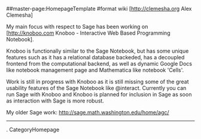 ##master-page:HomepageTemplate
#format wiki
[http://clemesha.org Alex Clemesha]

My main focus with respect to Sage has been
working on [http://knoboo.com Knoboo - Interactive Web Based Programming Notebook].

Knoboo is functionally similar to the Sage Notebook, but has some unique 
features such as it has a relational database backeded, has a decoupled frontend 
from the computational backend, as well as dynamic Google Docs like
notebook management page and Mathematica like notebook 'Cells'.

Work is still in progress with Knoboo as it is still missing some of the
great usability features of the Sage Notebook like @interact.
Currently you can run Sage with Knoboo and Knoboo is planned for
inclusion in Sage as soon as interaction with Sage is more robust. 

My older Sage work:
http://sage.math.washington.edu/home/agc/

----
 . CategoryHomepage
